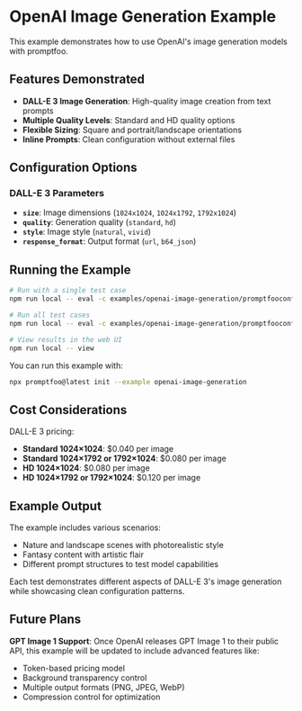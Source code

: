 # OpenAI Image Generation Example

This example demonstrates how to use OpenAI's image generation models with promptfoo.

## Features Demonstrated

- **DALL-E 3 Image Generation**: High-quality image creation from text prompts
- **Multiple Quality Levels**: Standard and HD quality options
- **Flexible Sizing**: Square and portrait/landscape orientations
- **Inline Prompts**: Clean configuration without external files

## Configuration Options

### DALL-E 3 Parameters

- **`size`**: Image dimensions (`1024x1024`, `1024x1792`, `1792x1024`)
- **`quality`**: Generation quality (`standard`, `hd`)
- **`style`**: Image style (`natural`, `vivid`)
- **`response_format`**: Output format (`url`, `b64_json`)

## Running the Example

```bash
# Run with a single test case
npm run local -- eval -c examples/openai-image-generation/promptfooconfig.yaml -n 1

# Run all test cases
npm run local -- eval -c examples/openai-image-generation/promptfooconfig.yaml

# View results in the web UI
npm run local -- view
```

You can run this example with:

```bash
npx promptfoo@latest init --example openai-image-generation
```

## Cost Considerations

DALL-E 3 pricing:

- **Standard 1024×1024**: $0.040 per image
- **Standard 1024×1792 or 1792×1024**: $0.080 per image
- **HD 1024×1024**: $0.080 per image
- **HD 1024×1792 or 1792×1024**: $0.120 per image

## Example Output

The example includes various scenarios:

- Nature and landscape scenes with photorealistic style
- Fantasy content with artistic flair
- Different prompt structures to test model capabilities

Each test demonstrates different aspects of DALL-E 3's image generation while showcasing clean configuration patterns.

## Future Plans

**GPT Image 1 Support**: Once OpenAI releases GPT Image 1 to their public API, this example will be updated to include advanced features like:

- Token-based pricing model
- Background transparency control
- Multiple output formats (PNG, JPEG, WebP)
- Compression control for optimization
